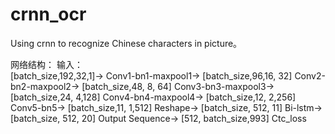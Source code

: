 # crnn_ocr
Using crnn to recognize Chinese characters in picture。

网络结构：
输入：	  
      [batch_size,192,32,1]->
      Conv1-bn1-maxpool1->	[batch_size,96,16, 32]
		  Conv2-bn2-maxpool2->	[batch_size,48, 8, 64]
		  Conv3-bn3-maxpool3->	[batch_size,24, 4,128]
		  Conv4-bn4-maxpool4->	[batch_size,12, 2,256]
		  Conv5-bn5->				[batch_size,11, 1,512]
		  Reshape->				[batch_size, 512, 11]
		  Bi-lstm->					[batch_size, 512, 20]
		  Output Sequence->		[512, batch_size,993]
		  Ctc_loss
